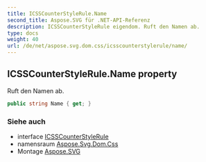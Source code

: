 ```yaml
---
title: ICSSCounterStyleRule.Name
second_title: Aspose.SVG für .NET-API-Referenz
description: ICSSCounterStyleRule eigendom. Ruft den Namen ab.
type: docs
weight: 40
url: /de/net/aspose.svg.dom.css/icsscounterstylerule/name/
---
```

## ICSSCounterStyleRule.Name property

Ruft den Namen ab.

```csharp
public string Name { get; }
```

### Siehe auch

* interface [ICSSCounterStyleRule](../)
* namensraum [Aspose.Svg.Dom.Css](../../icsscounterstylerule/)
* Montage [Aspose.SVG](../../../)


